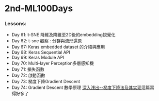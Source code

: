# 2nd-ML100Days

### Lessons:

- Day 61: t-SNE 降維及降維至2D後的embedding視覺化
- Day 62: t-sne 觀察 : 分群與流形還原
- Day 67: Keras embedded dataset 的介紹與應用
- Day 68: Keras Sequential API
- Day 69: Keras Module API
- Day 70: Multi-layer Perception多層感知機
- Day 71: 損失函數
- Day 72: 啟動函數
- Day 73: 梯度下降Gradient Descent
- Day 74: Gradient Descent 數學原理 [深入浅出--梯度下降法及其实现](https://www.jianshu.com/p/c7e642877b0e)這篇寫得好多了
